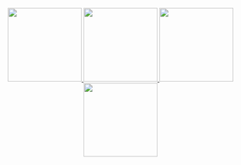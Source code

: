 <p align="center">
  
  <a href = 'https://www.youtube.com/'>
  <img width="150" src="https://simpleicons.org/icons/discord.svg">
  
  <a href = 'https://www.youtube.com/'>
  <img width="150" src="https://simpleicons.org/icons/github.svg">
  
  <a href = 'https://www.youtube.com/'>
  <img width="150" src="https://simpleicons.org/icons/protonmail.svg">
  
  <a href = 'https://www.youtube.com/'>
  <img width="150" src="https://simpleicons.org/icons/blogger.svg">
    
</p>
